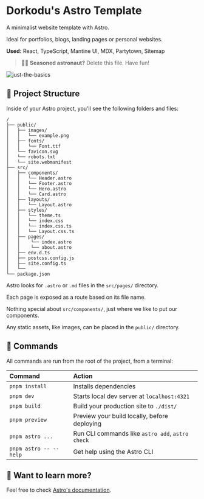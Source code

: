 # Dorkodu's Astro Template

A minimalist website template with Astro.

Ideal for portfolios, blogs, landing pages or personal websites.

**Used:** React, TypeScript, Mantine UI, MDX, Partytown, Sitemap

> 🧑‍🚀 **Seasoned astronaut?** Delete this file. Have fun!

![just-the-basics](https://github.com/withastro/astro/assets/2244813/a0a5533c-a856-4198-8470-2d67b1d7c554)

## 🚀 Project Structure

Inside of your Astro project, you'll see the following folders and files:

```text
/
├── public/
│   ├── images/
│   │   └── example.png
│   ├── fonts/
│   │   └── Font.ttf
│   └── favicon.svg
│   └── robots.txt
│   └── site.webmanifest
├── src/
│   ├── components/
│   │   └── Header.astro
│   │   └── Footer.astro
│   │   └── Hero.astro
│   │   └── Card.astro
│   ├── layouts/
│   │   └── Layout.astro
│   ├── styles/
│   │   └── theme.ts
│   │   └── index.css
│   │   └── index.css.ts
│   │   └── Layout.css.ts
│   ├── pages/
│   │    └── index.astro
│   │    └── about.astro
│   ├── env.d.ts
│   ├── postcss.config.js
│   ├── site.config.ts
│   └──
└── package.json
```

Astro looks for `.astro` or `.md` files in the `src/pages/` directory.

Each page is exposed as a route based on its file name.

Nothing special about `src/components/`, just where we like to put our components.

Any static assets, like images, can be placed in the `public/` directory.

## 🧞 Commands

All commands are run from the root of the project, from a terminal:

| Command                | Action                                           |
| :--------------------- | :----------------------------------------------- |
| `pnpm install`         | Installs dependencies                            |
| `pnpm dev`             | Starts local dev server at `localhost:4321`      |
| `pnpm build`           | Build your production site to `./dist/`          |
| `pnpm preview`         | Preview your build locally, before deploying     |
| `pnpm astro ...`       | Run CLI commands like `astro add`, `astro check` |
| `pnpm astro -- --help` | Get help using the Astro CLI                     |

## 👀 Want to learn more?

Feel free to check [Astro's documentation](https://docs.astro.build).
